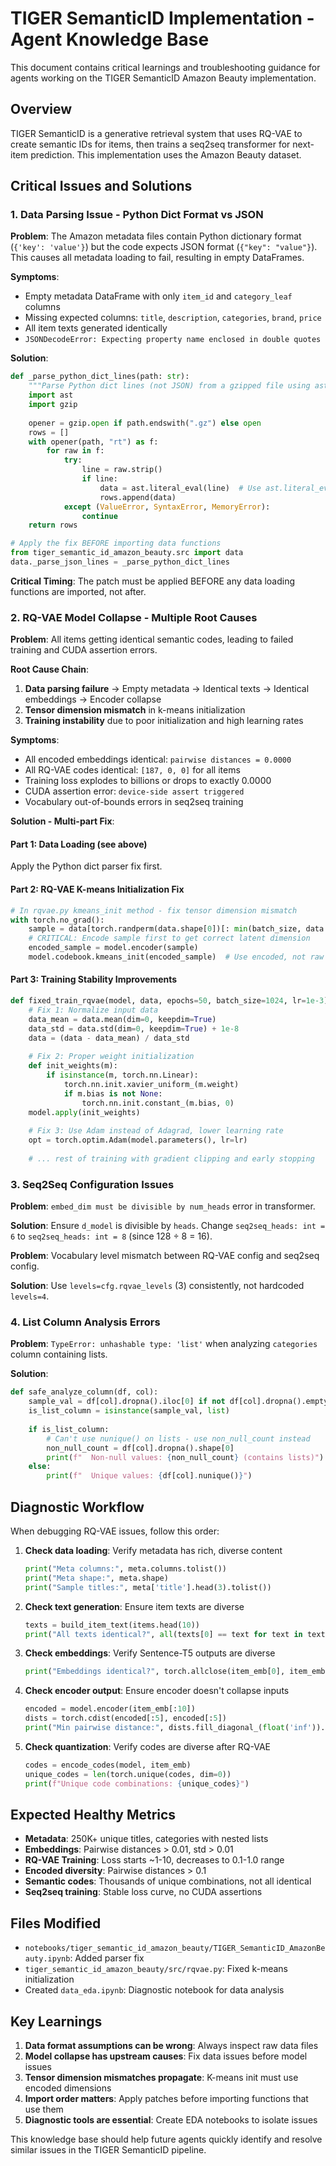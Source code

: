 # TIGER SemanticID Implementation - Agent Knowledge Base

This document contains critical learnings and troubleshooting guidance for agents working on the TIGER SemanticID Amazon Beauty implementation.

## Overview

TIGER SemanticID is a generative retrieval system that uses RQ-VAE to create semantic IDs for items, then trains a seq2seq transformer for next-item prediction. This implementation uses the Amazon Beauty dataset.

## Critical Issues and Solutions

### 1. Data Parsing Issue - Python Dict Format vs JSON

**Problem**: The Amazon metadata files contain Python dictionary format (`{'key': 'value'}`) but the code expects JSON format (`{"key": "value"}`). This causes all metadata loading to fail, resulting in empty DataFrames.

**Symptoms**:
- Empty metadata DataFrame with only `item_id` and `category_leaf` columns
- Missing expected columns: `title`, `description`, `categories`, `brand`, `price`
- All item texts generated identically
- `JSONDecodeError: Expecting property name enclosed in double quotes`

**Solution**:
```python
def _parse_python_dict_lines(path: str):
    """Parse Python dict lines (not JSON) from a gzipped file using ast.literal_eval."""
    import ast
    import gzip
    
    opener = gzip.open if path.endswith(".gz") else open
    rows = []
    with opener(path, "rt") as f:
        for raw in f:
            try:
                line = raw.strip()
                if line:
                    data = ast.literal_eval(line)  # Use ast.literal_eval instead of json.loads
                    rows.append(data)
            except (ValueError, SyntaxError, MemoryError):
                continue
    return rows

# Apply the fix BEFORE importing data functions
from tiger_semantic_id_amazon_beauty.src import data
data._parse_json_lines = _parse_python_dict_lines
```

**Critical Timing**: The patch must be applied BEFORE any data loading functions are imported, not after.

### 2. RQ-VAE Model Collapse - Multiple Root Causes

**Problem**: All items getting identical semantic codes, leading to failed training and CUDA assertion errors.

**Root Cause Chain**:
1. **Data parsing failure** → Empty metadata → Identical texts → Identical embeddings → Encoder collapse
2. **Tensor dimension mismatch** in k-means initialization
3. **Training instability** due to poor initialization and high learning rates

**Symptoms**:
- All encoded embeddings identical: `pairwise distances = 0.0000`
- All RQ-VAE codes identical: `[187, 0, 0]` for all items
- Training loss explodes to billions or drops to exactly 0.0000
- CUDA assertion error: `device-side assert triggered`
- Vocabulary out-of-bounds errors in seq2seq training

**Solution - Multi-part Fix**:

#### Part 1: Data Loading (see above)
Apply the Python dict parser fix first.

#### Part 2: RQ-VAE K-means Initialization Fix
```python
# In rqvae.py kmeans_init method - fix tensor dimension mismatch
with torch.no_grad():
    sample = data[torch.randperm(data.shape[0])[: min(batch_size, data.shape[0])]].to(device)
    # CRITICAL: Encode sample first to get correct latent dimension
    encoded_sample = model.encoder(sample)
    model.codebook.kmeans_init(encoded_sample)  # Use encoded, not raw embeddings
```

#### Part 3: Training Stability Improvements
```python
def fixed_train_rqvae(model, data, epochs=50, batch_size=1024, lr=1e-3):  # Lower LR
    # Fix 1: Normalize input data
    data_mean = data.mean(dim=0, keepdim=True)
    data_std = data.std(dim=0, keepdim=True) + 1e-8
    data = (data - data_mean) / data_std
    
    # Fix 2: Proper weight initialization
    def init_weights(m):
        if isinstance(m, torch.nn.Linear):
            torch.nn.init.xavier_uniform_(m.weight)
            if m.bias is not None:
                torch.nn.init.constant_(m.bias, 0)
    model.apply(init_weights)
    
    # Fix 3: Use Adam instead of Adagrad, lower learning rate
    opt = torch.optim.Adam(model.parameters(), lr=lr)
    
    # ... rest of training with gradient clipping and early stopping
```

### 3. Seq2Seq Configuration Issues

**Problem**: `embed_dim must be divisible by num_heads` error in transformer.

**Solution**: Ensure `d_model` is divisible by `heads`. Change `seq2seq_heads: int = 6` to `seq2seq_heads: int = 8` (since 128 ÷ 8 = 16).

**Problem**: Vocabulary level mismatch between RQ-VAE config and seq2seq config.

**Solution**: Use `levels=cfg.rqvae_levels` (3) consistently, not hardcoded `levels=4`.

### 4. List Column Analysis Errors

**Problem**: `TypeError: unhashable type: 'list'` when analyzing `categories` column containing lists.

**Solution**:
```python
def safe_analyze_column(df, col):
    sample_val = df[col].dropna().iloc[0] if not df[col].dropna().empty else None
    is_list_column = isinstance(sample_val, list)
    
    if is_list_column:
        # Can't use nunique() on lists - use non_null_count instead
        non_null_count = df[col].dropna().shape[0]
        print(f"  Non-null values: {non_null_count} (contains lists)")
    else:
        print(f"  Unique values: {df[col].nunique()}")
```

## Diagnostic Workflow

When debugging RQ-VAE issues, follow this order:

1. **Check data loading**: Verify metadata has rich, diverse content
   ```python
   print("Meta columns:", meta.columns.tolist())
   print("Meta shape:", meta.shape)
   print("Sample titles:", meta['title'].head(3).tolist())
   ```

2. **Check text generation**: Ensure item texts are diverse
   ```python
   texts = build_item_text(items.head(10))
   print("All texts identical?", all(texts[0] == text for text in texts))
   ```

3. **Check embeddings**: Verify Sentence-T5 outputs are diverse
   ```python
   print("Embeddings identical?", torch.allclose(item_emb[0], item_emb[1]))
   ```

4. **Check encoder output**: Ensure encoder doesn't collapse inputs
   ```python
   encoded = model.encoder(item_emb[:10])
   dists = torch.cdist(encoded[:5], encoded[:5])
   print("Min pairwise distance:", dists.fill_diagonal_(float('inf')).min().item())
   ```

5. **Check quantization**: Verify codes are diverse after RQ-VAE
   ```python
   codes = encode_codes(model, item_emb)
   unique_codes = len(torch.unique(codes, dim=0))
   print(f"Unique code combinations: {unique_codes}")
   ```

## Expected Healthy Metrics

- **Metadata**: 250K+ unique titles, categories with nested lists
- **Embeddings**: Pairwise distances > 0.01, std > 0.01  
- **RQ-VAE Training**: Loss starts ~1-10, decreases to 0.1-1.0 range
- **Encoded diversity**: Pairwise distances > 0.1
- **Semantic codes**: Thousands of unique combinations, not all identical
- **Seq2seq training**: Stable loss curve, no CUDA assertions

## Files Modified

- `notebooks/tiger_semantic_id_amazon_beauty/TIGER_SemanticID_AmazonBeauty.ipynb`: Added parser fix
- `tiger_semantic_id_amazon_beauty/src/rqvae.py`: Fixed k-means initialization
- Created `data_eda.ipynb`: Diagnostic notebook for data analysis

## Key Learnings

1. **Data format assumptions can be wrong**: Always inspect raw data files
2. **Model collapse has upstream causes**: Fix data issues before model issues  
3. **Tensor dimension mismatches propagate**: K-means init must use encoded dimensions
4. **Import order matters**: Apply patches before importing functions that use them
5. **Diagnostic tools are essential**: Create EDA notebooks to isolate issues

This knowledge base should help future agents quickly identify and resolve similar issues in the TIGER SemanticID pipeline.